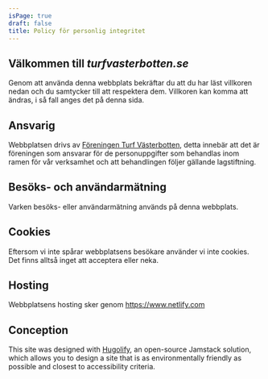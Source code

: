 ```yaml
---
isPage: true
draft: false
title: Policy för personlig integritet
---
```

## Välkommen till _turfvasterbotten.se_
Genom att använda denna webbplats bekräftar du att du har läst villkoren nedan och du samtycker till att respektera dem. Villkoren kan komma att ändras, i så fall anges det på denna sida.

## Ansvarig
Webbplatsen drivs av [Föreningen Turf Västerbotten](https://www.turfvasterbotten.se), detta innebär att det är föreningen som ansvarar för de personuppgifter som behandlas inom ramen för vår verksamhet och att behandlingen följer gällande lagstiftning.

## Besöks- och användarmätning
Varken besöks- eller användarmätning används på denna webbplats.

## Cookies
Eftersom vi inte spårar webbplatsens besökare använder vi inte cookies. Det finns alltså inget att acceptera eller neka.

## Hosting

Webbplatsens hosting sker genom https://www.netlify.com

## Conception

This site was designed with [Hugolify](https://www.hugolify.io), an open-source Jamstack solution, which allows you to design a site that is as environmentally friendly as possible and closest to accessibility criteria.